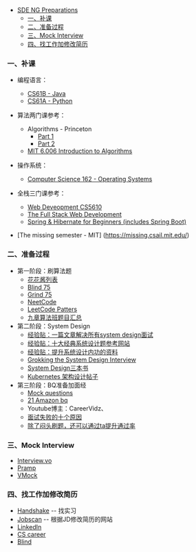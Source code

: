   - [SDE NG Preparations](#sde-ng-preparations)
    + [一、补课](#----)
    + [二、准备过程](#------)
    + [三、Mock Interview](#--mock-interview)
    + [四、找工作加修改简历](#----------)


### 一、补课
- 编程语言：
	- [CS61B - Java](https://www.youtube.com/watch?v=OT1kliTw0ko&list=PLu0nzW8Es1x3TmpwQRLMQwCtulEd43ZY8&index=1)
	- [CS61A - Python](https://www.youtube.com/watch?v=vYynOGcDW-8&list=PLXN9vwbk5m7buBvROwNxM6H4zGe7w5hjb)

- 算法两门课参考：
	- Algorithms - Princeton
		- [Part 1](https://www.coursera.org/learn/algorithms-part1/home/week/4)
		- [Part 2](https://www.coursera.org/learn/algorithms-part2/home/week/1)
	- [MIT 6.006 Introduction to Algorithms](https://www.youtube.com/watch?v=HtSuA80QTyo&list=PLUl4u3cNGP61Oq3tWYp6V_F-5jb5L2iHb)
	
- 操作系统：
	- [Computer Science 162 - Operating Systems](https://www.youtube.com/watch?v=qcyXohw1H00&list=PL--jIyXjDXf6Q4XA6q8RYnyChYzJ0K0F2)
	
- 全栈三门课参考：
	- [Web Deveopment CS5610](https://www.youtube.com/watch?v=BxEP84rYrDc&list=PL_GGiAMracOWWTdEzq-RcjT2kCIe16cYk)
	- [The Full Stack Web Development](https://www.udemy.com/course/the-full-stack-web-development/)
	- [Spring & Hibernate for Beginners (includes Spring Boot)](https://www.udemy.com/course/spring-hibernate-tutorial/)
	
- [The missing semester - MIT] (https://missing.csail.mit.edu/)

### 二、准备过程
* 第一阶段：刷算法题
	* [花花酱列表](https://zxi.mytechroad.com/blog/leetcode-problem-categories/)
	* [Blind 75](https://leetcode.com/discuss/general-discussion/460599/blind-75-leetcode-questions)
	* [Grind 75](https://www.techinterviewhandbook.org/grind75)
	* [NeetCode](https://neetcode.io/)
	* [LeetCode Patters](https://seanprashad.com/leetcode-patterns/)
	* [九章算法班题目汇总](https://www.zybuluo.com/nalan90/note/1170566)
* 第二阶段：System Design
	* [经验贴：一篇文章解决所有system design面试](https://www.1point3acres.com/bbs/thread-559285-1-1.html)
	* [经验贴：十大经典系统设计题](https://www.1point3acres.com/bbs/thread-889938-1-1.html)[参考网站](https://www.theinsaneapp.com/2021/03/system-design-and-recommendation-algorithms.html)
	* [经验贴：提升系统设计内功的资料](https://www.1point3acres.com/bbs/thread-891241-1-1.html)
	* [Grokking the System Design Interview](https://www.educative.io/module/grokking-system-design-interview)
	* [System Design三本书](https://github.com/Chao-Yan-git/SDE/tree/master/Java%E9%9D%A2%E8%AF%95%E4%BD%93%E7%B3%BB/System%20Design)
	* [Kubernetes 架构设计帖子](https://www.1point3acres.com/bbs/thread-891848-1-1.html)
* 第三阶段：BQ准备加面经
	* [Mock questions](https://www.mockquestions.com/topics/)
	* [21 Amazon bq](https://passmyinterview.com/21-amazon-behavioral-interview-answers/)
	* Youtube博主：CareerVidz、
	* [面试失败的十个原因](https://www.codeconquest.com/blog/10-reasons-why-you-can-fail-a-coding-interview/)
	* [除了闷头刷题，还可以通过ta提升通过率](https://www.1point3acres.com/bbs/thread-890731-1-1.html)

### 三、Mock Interview
- [Interview.vo](https://start.interviewing.io/dashboard/interviewee?tutorial)
- [Pramp](https://www.pramp.com/dashboard#/)
- [VMock](https://www.vmock.com/)

### 四、找工作加修改简历
- [Handshake](https://northeastern.joinhandshake.com/stu) -- 找实习
- [Jobscan](https://www.jobscan.co/dashboard) -- 根据JD修改简历的网站
- [LinkedIn](https://www.linkedin.com/jobs/search/?currentJobId=3001121146&geoId=103644278&keywords=software%20engineer%20new%20grad&location=united%20states)
- [CS career](https://www.cscareers.dev/process-tracking)
- [Blind](https://www.teamblind.com/)

